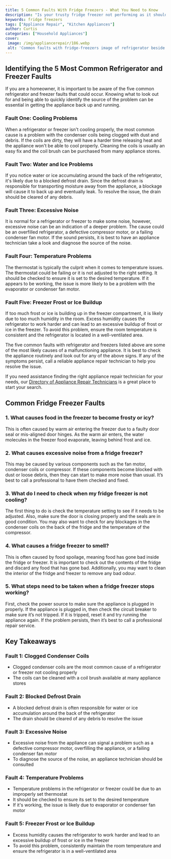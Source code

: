 ```yaml
---
title: 5 Common Faults With Fridge Freezers - What You Need to Know
description: "Is your trusty fridge freezer not performing as it should Find out the most common faults and how to tackle them with this useful guide"
keywords: fridge freezers
tags: ["Appliance Repair", "Kitchen Appliances"]
author: Curtis
categories: ["Household Appliances"]
cover: 
 image: /img/appliancerepair/186.webp
 alt: 'Common faults with fridge-freezers image of refrigerator beside a freezer showing exterior components'
---
```

## Identifying the 5 Most Common Refrigerator and Freezer Faults 
If you are a homeowner, it is important to be aware of the five common refrigerator and freezer faults that could occur. Knowing what to look out for and being able to quickly identify the source of the problem can be essential in getting the appliance back up and running.

### Fault One: Cooling Problems 
When a refrigerator or freezer isn't cooling properly, the most common cause is a problem with the condenser coils being clogged with dust and debris. If the coils are dirty, they will have a harder time releasing heat and the appliance won't be able to cool properly. Cleaning the coils is usually an easy fix and the coil brush can be purchased from many appliance stores.

### Fault Two: Water and Ice Problems 
If you notice water or ice accumulating around the back of the refrigerator, it's likely due to a blocked defrost drain. Since the defrost drain is responsible for transporting moisture away from the appliance, a blockage will cause it to back up and eventually leak. To resolve the issue, the drain should be cleared of any debris. 

### Fault Three: Excessive Noise 
It is normal for a refrigerator or freezer to make some noise, however, excessive noise can be an indication of a deeper problem. The cause could be an overfilled refrigerator, a defective compressor motor, or a failing condenser fan motor. If the sound persists, it is best to have an appliance technician take a look and diagnose the source of the noise. 

### Fault Four: Temperature Problems 
The thermostat is typically the culprit when it comes to temperature issues. The thermostat could be failing or it is not adjusted to the right setting. It should be checked to ensure it is set to the desired temperature. If it appears to be working, the issue is more likely to be a problem with the evaporator or condenser fan motor. 

### Fault Five: Freezer Frost or Ice Buildup 
If too much frost or ice is building up in the freezer compartment, it is likely due to too much humidity in the room. Excess humidity causes the refrigerator to work harder and can lead to an excessive buildup of frost or ice in the freezer. To avoid this problem, ensure the room temperature is consistent and the refrigerator is located in a well-ventilated area. 

The five common faults with refrigerator and freezers listed above are some of the most likely causes of a malfunctioning appliance. It is best to check the appliance routinely and look out for any of the above signs. If any of the symptoms persist, call a reliable appliance repair technician to help you resolve the issue.

If you need assistance finding the right appliance repair technician for your needs, our [Directory of Appliance Repair Technicians](./pages/appliance-repair-technicians) is a great place to start your search.

## Common Fridge Freezer Faults

### 1. What causes food in the freezer to become frosty or icy?
This is often caused by warm air entering the freezer due to a faulty door seal or mis-aligned door hinges. As the warm air enters, the water molecules in the freezer food evaporate, leaving behind frost and ice.

### 2. What causes excessive noise from a fridge freezer?
This may be caused by various components such as the fan motor, condenser coils or compressor. If these components become blocked with dust or loose debris, then they can start to make more noise than usual. It’s best to call a professional to have them checked and fixed.

### 3. What do I need to check when my fridge freezer is not cooling?
The first thing to do is check the temperature setting to see if it needs to be adjusted. Also, make sure the door is closing properly and the seals are in good condition. You may also want to check for any blockages in the condenser coils on the back of the fridge and the temperature of the compressor. 

### 4. What causes a fridge freezer to smell?
This is often caused by food spoilage, meaning food has gone bad inside the fridge or freezer. It is important to check out the contents of the fridge and discard any food that has gone bad. Additionally, you may want to clean the interior of the fridge and freezer to remove any bad odour.

### 5. What steps need to be taken when a fridge freezer stops working?
First, check the power source to make sure the appliance is plugged in properly. If the appliance is plugged in, then check the circuit breaker to make sure it’s not tripped. If it is tripped, reset it and try running the appliance again. If the problem persists, then it’s best to call a professional repair service.

## Key Takeaways 
### Fault 1: Clogged Condenser Coils 
- Clogged condenser coils are the most common cause of a refrigerator or freezer not cooling properly 
- The coils can be cleaned with a coil brush available at many appliance stores 

### Fault 2: Blocked Defrost Drain 
- A blocked defrost drain is often responsible for water or ice accumulation around the back of the refrigerator 
- The drain should be cleared of any debris to resolve the issue 

### Fault 3: Excessive Noise 
- Excessive noise from the appliance can signal a problem such as a defective compressor motor, overfilling the appliance, or a failing condenser fan motor 
- To diagnose the source of the noise, an appliance technician should be consulted

### Fault 4: Temperature Problems 
- Temperature problems in the refrigerator or freezer could be due to an improperly set thermostat 
- It should be checked to ensure its set to the desired temperature 
- If it's working, the issue is likely due to evaporator or condenser fan motor 

### Fault 5: Freezer Frost or Ice Buildup 
- Excess humidity causes the refrigerator to work harder and lead to an excessive buildup of frost or ice in the freezer 
- To avoid this problem, consistently maintain the room temperature and ensure the refrigerator is in a well-ventilated area
